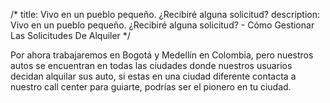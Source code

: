 /*title: Vivo en un pueblo pequeño. ¿Recibiré alguna solicitud?description: Vivo en un pueblo pequeño. ¿Recibiré alguna solicitud? - Cómo Gestionar Las Solicitudes De Alquiler*/Por ahora trabajaremos en Bogotá y Medellín en Colombia, pero nuestros autos se encuentran en todas las ciudades donde nuestros usuarios decidan alquilar sus auto, si estas en una ciudad diferente contacta a nuestro call center para guiarte, podrías ser el pionero en tu ciudad.